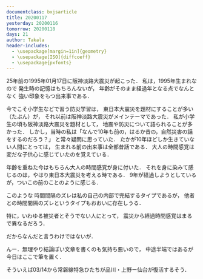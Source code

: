 ```yaml
---
documentclass: bxjsarticle
title: 20200117
yesterday: 20200116
tomorrow: 20200118
days: 21
author: Takala
header-includes:
  - \usepackage[margin=1in]{geometry}
  - \usepackage[ISO]{diffcoeff}
  - \usepackage{pxfonts}
---
```


25年前の1995年01月17日に阪神淡路大震災が起こった．
私は，1995年生まれなので
発生時の記憶はもちろんないが，
年齢がそのまま経過年となる点でなんとなく
強い印象をもつ出来事である．


今でこそ小学生などで習う防災学習は，
東日本大震災を題材にすることが多い（たぶん）が，
それ以前は阪神淡路大震災がメインテーマであった．
私が小学生の頃も阪神淡路大震災を題材として，
地震や防災について語られることが多かった．
しかし，当時の私は「なんで10年も前の，はるか昔の，自然災害の話をするのだろう？」
と常々疑問に思っていた．
たかが10年ほどしか生きていない人間にとっては，
生まれる前の出来事は全部昔話である．
大人の時間感覚は変だな子供心に感じていたのを覚えている．


年齢を重ねた今はもちろん大人の時間感覚が身に付いた．
それを身に染みて感じるのは，やはり東日本大震災を考える時である．
9年が経過しようとしているが，ついこの前のことのように感じる．


このような
時間間隔のズレは私の自己の内部で完結するタイプであるが，
他者との時間間隔のズレというタイプもおおいに存在しうる．


特に，いわゆる被災者とそうでない人にとって，
震災から経過時間感覚はまるで異なるだろう．


だからなんだと言うわけではないが．

んー．無理やり結論ぽい文章を書くのも気持ち悪いので，
中途半端ではあるが今日はここで筆を置く．


そういえば03/14から常磐線特急ひたちが品川・上野ー仙台が復活するそう．
